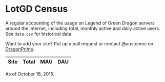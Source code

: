 # LotGD Census
A regular accounting of the usage on Legend of Green Dragon servers around the internet, including total, monthly active and daily active users. See `data.csv` for historical data.

Want to add your site? Put up a pull request or contact @austenmc on [DragonPrime](http://dragonprime.net).

Site | Total | MAU | DAU
--- | ---:| ---:| ---:

As of October 18, 2015.
